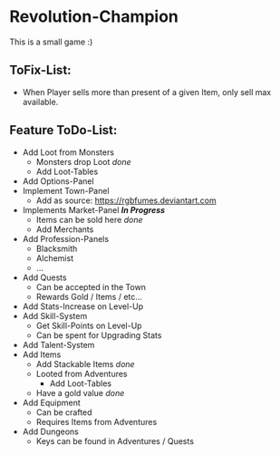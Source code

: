 # Revolution-Champion

This is a small game :)

## ToFix-List:
* When Player sells more than present of a given Item, only sell max available.

## Feature ToDo-List:
* Add Loot from Monsters 
    * Monsters drop Loot _done_
    * Add Loot-Tables
* Add Options-Panel
* Implement Town-Panel
    * Add as source: https://rgbfumes.deviantart.com
* Implements Market-Panel ___In Progress___
    * Items can be sold here _done_
    * Add Merchants
* Add Profession-Panels
    * Blacksmith
    * Alchemist
    * ...
* Add Quests    
    * Can be accepted in the Town
    * Rewards Gold / Items / etc...
* Add Stats-Increase on Level-Up
* Add Skill-System
    * Get Skill-Points on Level-Up
    * Can be spent for Upgrading Stats
* Add Talent-System
* Add Items
    * Add Stackable Items _done_
    * Looted from Adventures 
        * Add Loot-Tables
    * Have a gold value _done_
* Add Equipment
    * Can be crafted
    * Requires Items from Adventures
* Add Dungeons
    * Keys can be found in Adventures / Quests